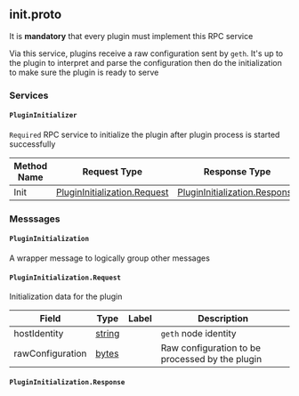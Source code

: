 <!-- This is auto generated file from running `go generate` in plugin/proto folder. Please do not edit -->



<a name="init.proto"></a>

## init.proto
It is __mandatory__ that every plugin must implement this RPC service

Via this service, plugins receive a raw configuration sent by `geth`.
It's up to the plugin to interpret and parse the configuration then do the initialization
to make sure the plugin is ready to serve

### Services


<a name="proto_common.PluginInitializer"></a>

#### `PluginInitializer`
`Required`
RPC service to initialize the plugin after plugin process is started successfully

| Method Name | Request Type | Response Type | Description |
| ----------- | ------------ | ------------- | ------------|
| Init | [PluginInitialization.Request](#proto_common.PluginInitialization.Request) | [PluginInitialization.Response](#proto_common.PluginInitialization.Response) |  |

 <!-- end services -->

### Messsages


<a name="proto_common.PluginInitialization"></a>

#### `PluginInitialization`
A wrapper message to logically group other messages






<a name="proto_common.PluginInitialization.Request"></a>

#### `PluginInitialization.Request`
Initialization data for the plugin


| Field | Type | Label | Description |
| ----- | ---- | ----- | ----------- |
| hostIdentity | [string](#string) |  | `geth` node identity |
| rawConfiguration | [bytes](#bytes) |  | Raw configuration to be processed by the plugin |






<a name="proto_common.PluginInitialization.Response"></a>

#### `PluginInitialization.Response`






 <!-- end messages -->

 <!-- end enums -->

 <!-- end HasExtensions -->

